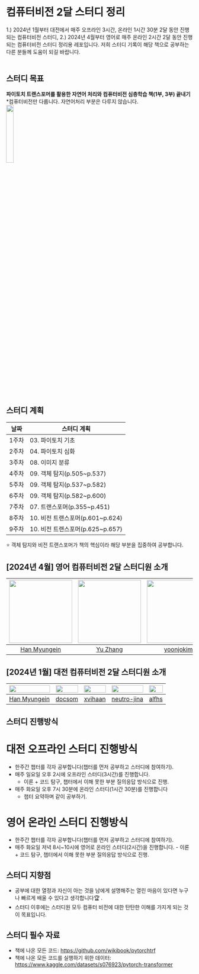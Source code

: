 # 컴퓨터비전 2달 스터디 정리
1.) 2024년 1월부터 대전에서 매주 오프라인 3시간, 온라인 1시간 30분 2달 동안 진행되는 컴퓨터비전 스터디, 2.) 2024년 4월부터 영어로 매주 온라인 2시간 2달 동안 진행되는 컴퓨터비전 스터디 정리용 레포입니다.
저희 스터디 기록이 해당 책으로 공부하는 다른 분들께 도움이 되길 바랍니다.</br></br>

      
## 스터디 목표
**파이토치 트랜스포머를 활용한 자연어 처리와 컴퓨터비전 심층학습 책(1부, 3부) 끝내기**   
*컴퓨터비전만 다룹니다. 자연어처리 부분은 다루지 않습니다.         
<img src="https://github.com/hanmyu/computervision_transformer_pytorch/assets/157959298/ab649751-28b5-48e1-b5d6-6677bb63a453" width="20%"></img>
</br>

       
## 스터디 계획
| 날짜 | 스터디 계획 |
| --- | --- |
| 1주차  | 03. 파이토치 기초 |
| 2주차 | 04. 파이토치 심화 |
| 3주차 | 08. 이미지 분류 |
| 4주차 | 09. 객체 탐지(p.505~p.537) |
| 5주차 | 09. 객체 탐지(p.537~p.582) |
| 6주차 | 09. 객체 탐지(p.582~p.600) |
| 7주차 | 07. 트랜스포머(p.355~p.451) |
| 8주차 | 10. 비전 트랜스포머(p.601~p.624) |
| 9주차 | 10. 비전 트랜스포머(p.625~p.657) |    

⭐ 객체 탐지와 비전 트랜스포머가 책의 핵심이라 해당 부분을 집중하여 공부합니다.     

## [2024년 4월] 영어 컴퓨터비전 2달 스터디원 소개
| [<img src="https://github.com/hanmyu.png" width="170dp;"/>](https://github.com/hanmyu) | [<img src="https://github.com/yuzhangzac.png" width="170dp;"/>](https://github.com/yuzhangzac) | [<img src="https://github.com/yoonjokim.png" width="170dp;"/>](https://github.com/yoonjokim) | [<img src="https://github.com/Shyuvi.png" width="170dp;"/>](https://github.com/Shyuvi) |
| --- | --- | --- | --- |
| <div align="center">[Han Myungein](https://github.com/hanmyu)</div> | <div align="center">[Yu Zhang](https://github.com/yuzhangzac)</div> | <div align="center">[yoonjokim](https://github.com/yoonjokim)</div> | <div align="center">[Shyuvi](https://github.com/Shyuvi)</div> |
 

## [2024년 1월] 대전 컴퓨터비전 2달 스터디원 소개
| [<img src="https://github.com/hanmyu.png" width="100%;"/>](https://github.com/hanmyu) | [<img src="https://github.com/docsom.png" width="100%;"/>](https://github.com/docsom) | [<img src="https://github.com/xvihaan.png" width="100%;"/>](https://github.com/xvihaan) | [<img src="https://github.com/neutro-jina.png" width="100%;"/>](https://github.com/neutro-jina) | [<img src="https://github.com/alfhs.png" width="100%;"/>](https://github.com/alfhs) |
| --- | --- | --- | --- | --- |
| <div align="center">[Han Myungein](https://github.com/hanmyu)</div> | <div align="center">[docsom](https://github.com/docsom)</div> | <div align="center">[xvihaan](https://github.com/xvihaan)</div> | <div align="center">[neutro-jina](https://github.com/neutro-jina)</div> | <div align="center">[alfhs](https://github.com/alfhs)</div> |
       
## 스터디 진행방식
# 대전 오프라인 스터디 진행방식
- 한주간 챕터를 각자 공부합니다(챕터를 먼저 공부하고 스터디에 참여하기).
- 매주 일요일 오후 2시에 오프라인 스터디(3시간)를 진행합니다.
    - 이론 + 코드 탐구, 챕터에서 이해 못한 부분 질의응답 방식으로 진행.
- 매주 화요일 오후 7시 30분에 온라인 스터디(1시간 30분)를 진행합니다
    - 챕터 요약하며 같이 공부하기.
 
# 영어 온라인 스터디 진행방식
- 한주간 챕터를 각자 공부합니다(챕터를 먼저 공부하고 스터디에 참여하기).
- 매주 화요일 저녁 8시~10시에 영어로 온라인 스터디(2시간)을 진행합니다.
      - 이론 + 코드 탐구, 챕터에서 이해 못한 부분 질의응답 방식으로 진행.

## 스터디 지향점
- 공부에 대한 열정과 자신이 아는 것을 남에게 설명해주는 열린 마음이 있다면 누구나 빠르게 배울 수 있다고 생각합니다🏆 .
- 스터디 이후에는 스터디원 모두 컴퓨터 비전에 대한 탄탄한 이해를 가지게 되는 것이 목표입니다.     


## 스터디 필수 자료
- 책에 나온 모든 코드: https://github.com/wikibook/pytorchtrf       
- 책에 나온 모든 코드를 실행하기 위한 데이터: https://www.kaggle.com/datasets/s076923/pytorch-transformer

